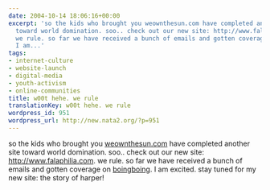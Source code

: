 ```yaml
---
date: 2004-10-14 18:06:16+00:00
excerpt: 'so the kids who brought you weownthesun.com have completed another site
  toward world domination. soo.. check out our new site: http://www.falaphilia.com.
  we rule. so far we have received a bunch of emails and gotten coverage on  boingboing.
  I am...'
tags:
- internet-culture
- website-launch
- digital-media
- youth-activism
- online-communities
title: w00t hehe. we rule
translationKey: w00t hehe. we rule
wordpress_id: 951
wordpress_url: http://new.nata2.org/?p=951
---
```


so the kids who brought you <A href="http://weownthesun.com">weownthesun.com</a> have completed another site toward world domination. soo.. check out our new site: <a href="http://www.falaphilia.com">http://www.falaphilia.com</a>. we rule. so far we have received a bunch of emails and gotten coverage on  <a href="http://www.boingboing.net/2004/10/14/bill_oreillys_allege.html">boingboing</a>. I am excited. stay tuned for my new site: the story of harper!